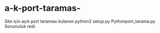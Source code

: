 # a-k-port-taramas-
Site için açık port taraması kulanım python2 setup.py Pythonport_tarama.py 
Sorumuluk redi. 
